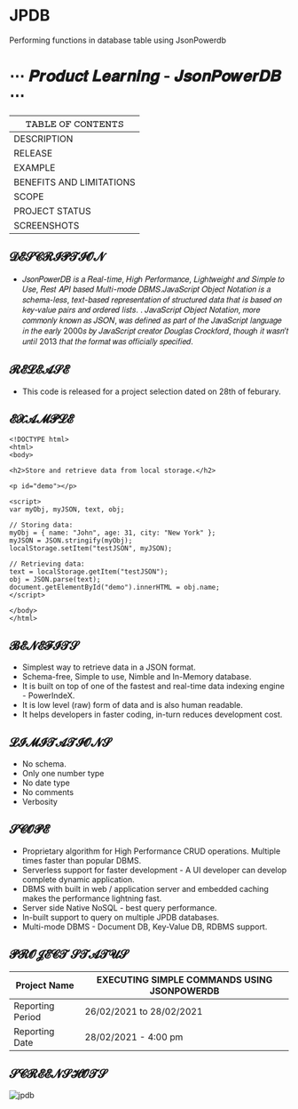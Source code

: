 # JPDB
Performing functions in database table using JsonPowerdb


 # ⋯ 𝑷𝒓𝒐𝒅𝒖𝒄𝒕 𝑳𝒆𝒂𝒓𝒏𝒊𝒏𝒈 - 𝑱𝒔𝒐𝒏𝑷𝒐𝒘𝒆𝒓𝑫𝑩  ⋯ 
  
  
|𝚃𝙰𝙱𝙻𝙴 𝙾𝙵 𝙲𝙾𝙽𝚃𝙴𝙽𝚃𝚂  |
| ------------- | 
|DESCRIPTION  | 
|RELEASE| 
|EXAMPLE|
|BENEFITS AND LIMITATIONS|
|SCOPE|
|PROJECT STATUS|
|SCREENSHOTS|

  
 ## 𝓓𝓔𝓢𝓒𝓡𝓘𝓟𝓣𝓘𝓞𝓝      
 - 𝐽𝑠𝑜𝑛𝑃𝑜𝑤𝑒𝑟𝐷𝐵 𝑖𝑠 𝑎 𝑅𝑒𝑎𝑙-𝑡𝑖𝑚𝑒, 𝐻𝑖𝑔ℎ 𝑃𝑒𝑟𝑓𝑜𝑟𝑚𝑎𝑛𝑐𝑒, 𝐿𝑖𝑔ℎ𝑡𝑤𝑒𝑖𝑔ℎ𝑡 𝑎𝑛𝑑 𝑆𝑖𝑚𝑝𝑙𝑒 𝑡𝑜 𝑈𝑠𝑒, 𝑅𝑒𝑠𝑡 𝐴𝑃𝐼 𝑏𝑎𝑠𝑒𝑑 𝑀𝑢𝑙𝑡𝑖-𝑚𝑜𝑑𝑒 𝐷𝐵𝑀𝑆.𝐽𝑎𝑣𝑎𝑆𝑐𝑟𝑖𝑝𝑡 𝑂𝑏𝑗𝑒𝑐𝑡 𝑁𝑜𝑡𝑎𝑡𝑖𝑜𝑛 𝑖𝑠 𝑎 𝑠𝑐ℎ𝑒𝑚𝑎-𝑙𝑒𝑠𝑠, 𝑡𝑒𝑥𝑡-𝑏𝑎𝑠𝑒𝑑 𝑟𝑒𝑝𝑟𝑒𝑠𝑒𝑛𝑡𝑎𝑡𝑖𝑜𝑛 𝑜𝑓 𝑠𝑡𝑟𝑢𝑐𝑡𝑢𝑟𝑒𝑑 𝑑𝑎𝑡𝑎 𝑡ℎ𝑎𝑡 𝑖𝑠 𝑏𝑎𝑠𝑒𝑑 𝑜𝑛 𝑘𝑒𝑦-𝑣𝑎𝑙𝑢𝑒 𝑝𝑎𝑖𝑟𝑠 𝑎𝑛𝑑 𝑜𝑟𝑑𝑒𝑟𝑒𝑑 𝑙𝑖𝑠𝑡𝑠. . 𝐽𝑎𝑣𝑎𝑆𝑐𝑟𝑖𝑝𝑡 𝑂𝑏𝑗𝑒𝑐𝑡 𝑁𝑜𝑡𝑎𝑡𝑖𝑜𝑛, 𝑚𝑜𝑟𝑒 𝑐𝑜𝑚𝑚𝑜𝑛𝑙𝑦 𝑘𝑛𝑜𝑤𝑛 𝑎𝑠 𝐽𝑆𝑂𝑁, 𝑤𝑎𝑠 𝑑𝑒𝑓𝑖𝑛𝑒𝑑 𝑎𝑠 𝑝𝑎𝑟𝑡 𝑜𝑓 𝑡ℎ𝑒 𝐽𝑎𝑣𝑎𝑆𝑐𝑟𝑖𝑝𝑡 𝑙𝑎𝑛𝑔𝑢𝑎𝑔𝑒 𝑖𝑛 𝑡ℎ𝑒 𝑒𝑎𝑟𝑙𝑦 2000𝑠 𝑏𝑦 𝐽𝑎𝑣𝑎𝑆𝑐𝑟𝑖𝑝𝑡 𝑐𝑟𝑒𝑎𝑡𝑜𝑟 𝐷𝑜𝑢𝑔𝑙𝑎𝑠 𝐶𝑟𝑜𝑐𝑘𝑓𝑜𝑟𝑑, 𝑡ℎ𝑜𝑢𝑔ℎ 𝑖𝑡 𝑤𝑎𝑠𝑛’𝑡 𝑢𝑛𝑡𝑖𝑙 2013 𝑡ℎ𝑎𝑡 𝑡ℎ𝑒 𝑓𝑜𝑟𝑚𝑎𝑡 𝑤𝑎𝑠 𝑜𝑓𝑓𝑖𝑐𝑖𝑎𝑙𝑙𝑦 𝑠𝑝𝑒𝑐𝑖𝑓𝑖𝑒𝑑.
 
## 𝓡𝓔𝓛𝓔𝓐𝓢𝓔
- This code is released for a project selection dated on 28th of feburary.

## 𝓔𝓧𝓐𝓜𝓟𝓛𝓔
```
<!DOCTYPE html>
<html>
<body>

<h2>Store and retrieve data from local storage.</h2>

<p id="demo"></p>

<script>
var myObj, myJSON, text, obj;

// Storing data:
myObj = { name: "John", age: 31, city: "New York" };
myJSON = JSON.stringify(myObj);
localStorage.setItem("testJSON", myJSON);

// Retrieving data:
text = localStorage.getItem("testJSON");
obj = JSON.parse(text);
document.getElementById("demo").innerHTML = obj.name;
</script>

</body>
</html>
```

## 𝓑𝓔𝓝𝓔𝓕𝓘𝓣𝓢
- Simplest way to retrieve data in a JSON format.
- Schema-free, Simple to use, Nimble and In-Memory database.
- It is built on top of one of the fastest and real-time data indexing engine - PowerIndeX.
- It is low level (raw) form of data and is also human readable.
- It helps developers in faster coding, in-turn reduces development cost.

## 𝓛𝓘𝓜𝓘𝓣𝓐𝓣𝓘𝓞𝓝𝓢 
- No schema. 
- Only one number type
- No date type
- No comments
- Verbosity

## 𝓢𝓒𝓞𝓟𝓔
- Proprietary algorithm for High Performance CRUD operations. Multiple times faster than popular DBMS.
- Serverless support for faster development - A UI developer can develop complete dynamic application.
- DBMS with built in web / application server and embedded caching makes the performance lightning fast.
- Server side Native NoSQL - best query performance.
- In-built support to query on multiple JPDB databases.
- Multi-mode DBMS - Document DB, Key-Value DB, RDBMS support.

## 𝓟𝓡𝓞𝓙𝓔𝓒𝓣 𝓢𝓣𝓐𝓣𝓤𝓢
| Project Name | EXECUTING SIMPLE COMMANDS USING JSONPOWERDB |
| ------------ | ------------------------------------------- |
| Reporting Period | 26/02/2021 to 28/02/2021 |
| Reporting Date | 28/02/2021 - 4:00 pm|

## 𝓢𝓒𝓡𝓔𝓔𝓝𝓢𝓗𝓞𝓣𝓢
![jpdb](https://user-images.githubusercontent.com/78852148/109395361-f2ef1a00-7951-11eb-858e-fa829965c77f.PNG)



